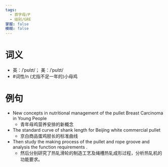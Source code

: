 ```yaml
---
tags:
  - 首字母/P
  - 级别/GRE
掌握: false
模糊: false
---
```

# 词义
- 英：/ˈpʊlɪt/； 美：/ˈpʊlɪt/
- #词性/n  (尤指不足一年的)小母鸡
# 例句
- New concepts in nutritional management of the pullet Breast Carcinoma in Young People
	- 青年母鸡营养安排的新概念
- The standard curve of shank length for Beijing white commercial pullet
	- 京白商品蛋鸡胫长的标准曲线
- Then study the making process of the pullet and rope groove and analysis the function requirements .
	- 然后分别研究了热轧滑轮的制造工艺及绳槽热轧成形过程，分析热轧机的功能要求。

